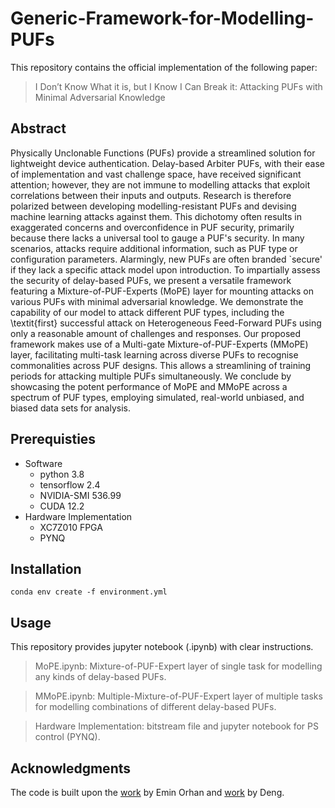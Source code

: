 # Generic-Framework-for-Modelling-PUFs
This repository contains the official implementation of the following paper:
> I Don’t Know What it is, but I Know I Can Break it: Attacking PUFs with Minimal Adversarial Knowledge

## Abstract
 Physically Unclonable Functions (PUFs) provide a streamlined solution for lightweight device authentication. Delay-based Arbiter PUFs, with their ease of implementation and vast challenge space, have received significant attention; however, they are not immune to modelling attacks that exploit correlations between their inputs and outputs. Research is therefore polarized between developing modelling-resistant PUFs and devising machine learning attacks against them. This dichotomy often results in exaggerated concerns and overconfidence in PUF security, primarily because there lacks a universal tool to gauge a PUF's security. In many scenarios, attacks require additional information, such as PUF type or configuration parameters. Alarmingly, new PUFs are often branded `secure' if they lack a specific attack model upon introduction. To impartially assess the security of delay-based PUFs, we present a versatile framework featuring a Mixture-of-PUF-Experts (MoPE) layer for mounting attacks on various PUFs with minimal adversarial knowledge. We demonstrate the capability of our model to attack different PUF types, including the \textit{first} successful attack on Heterogeneous Feed-Forward PUFs using only a reasonable amount of challenges and responses. Our proposed framework makes use of a Multi-gate Mixture-of-PUF-Experts (MMoPE) layer, facilitating multi-task learning across diverse PUFs to recognise commonalities across PUF designs. This allows a streamlining of training periods for attacking multiple PUFs simultaneously. We conclude by showcasing the potent performance of MoPE and MMoPE across a spectrum of PUF types, employing simulated, real-world unbiased, and biased data sets for analysis.

## Prerequisties
- Software
    - python 3.8
    - tensorflow 2.4
    - NVIDIA-SMI 536.99
    - CUDA 12.2
- Hardware Implementation
    - XC7Z010 FPGA
    - PYNQ

## Installation
```
conda env create -f environment.yml
```

## Usage
This repository provides jupyter notebook (.ipynb) with clear instructions.

>MoPE.ipynb: Mixture-of-PUF-Expert layer of single task for modelling any kinds of delay-based PUFs.

>MMoPE.ipynb: Multiple-Mixture-of-PUF-Expert layer of multiple tasks for modelling combinations of different delay-based PUFs.

>Hardware Implementation: bitstream file and jupyter notebook for PS control (PYNQ).
<!-- ## Results -->

## Acknowledgments
The code is built upon the [work](https://github.com/eminorhan/mixture-of-experts) by Emin Orhan and [work](https://github.com/drawbridge/keras-mmoe) by Deng.